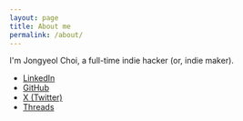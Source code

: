 ```yaml
---
layout: page
title: About me
permalink: /about/
---
```


I'm Jongyeol Choi, a full-time indie hacker (or, indie maker).

* [LinkedIn](https://linkedin.com/in/jongyeol)
* [GitHub](https://github.com/jongyeol)
* [X (Twitter)](https://x.com/jongyeolchoi)
* [Threads](https://www.threads.net/@jongyeol_choi_)
